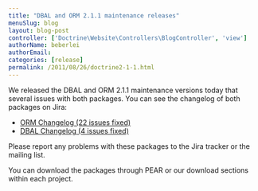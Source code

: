 ```yaml
---
title: "DBAL and ORM 2.1.1 maintenance releases"
menuSlug: blog
layout: blog-post
controller: ['Doctrine\Website\Controllers\BlogController', 'view']
authorName: beberlei
authorEmail:
categories: [release]
permalink: /2011/08/26/doctrine2-1-1.html
---
```

We released the DBAL and ORM 2.1.1 maintenance versions today that
several issues with both packages. You can see the changelog of both
packages on Jira:

-   [ORM Changelog (22 issues
    fixed)](http://www.doctrine-project.org/jira/browse/DDC/fixforversion/10153)
-   [DBAL Changelog (4 issues
    fixed)](http://www.doctrine-project.org/jira/browse/DBAL/fixforversion/10156)

Please report any problems with these packages to the Jira tracker or
the mailing list.

You can download the packages through PEAR or our download sections
within each project.
